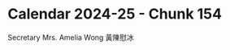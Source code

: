 # Calendar 2024-25 - Chunk 154

<!-- Chunk tokens: 8, Enriched tokens: 9 -->

Secretary
Mrs. Amelia Wong 黃陳慰冰